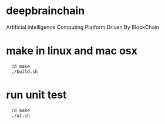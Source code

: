 # deepbrainchain
Artificial Intelligence Computing Platform Driven By BlockChain

# make in linux and mac osx 
  
```
  cd make
  ./build.sh
```

# run unit test
```
  cd make
  ./ut.sh
```
##
